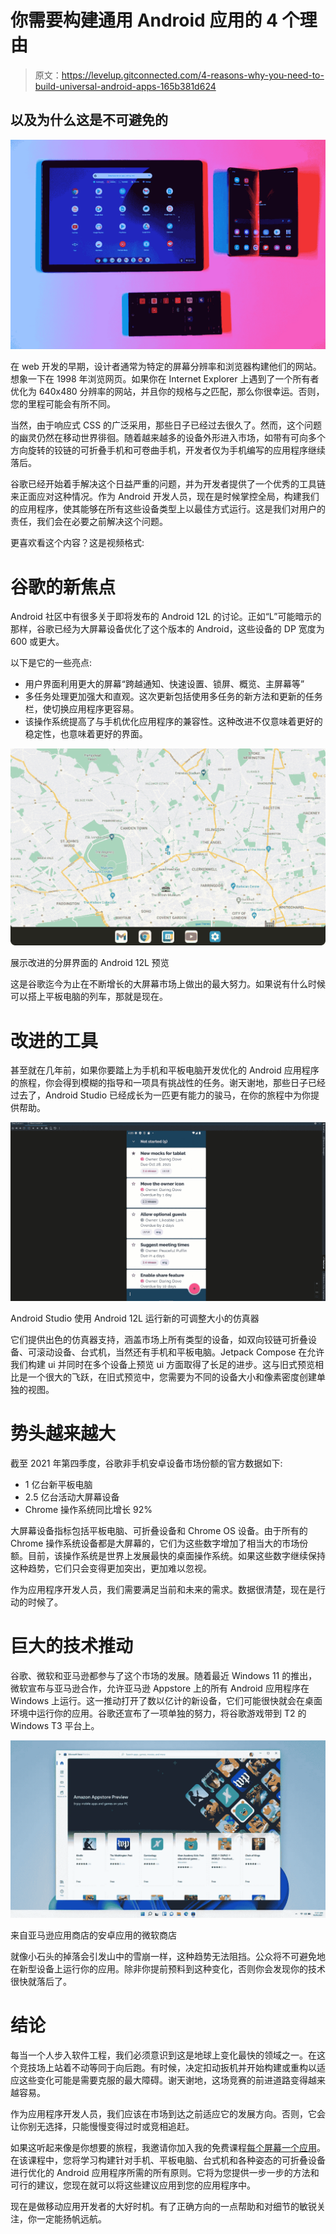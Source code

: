 # 你需要构建通用 Android 应用的 4 个理由

> 原文：<https://levelup.gitconnected.com/4-reasons-why-you-need-to-build-universal-android-apps-165b381d624>

## 以及为什么这是不可避免的

![](img/6339a7541d5359cf803af7bef171c27c.png)

在 web 开发的早期，设计者通常为特定的屏幕分辨率和浏览器构建他们的网站。想象一下在 1998 年浏览网页。如果你在 Internet Explorer 上遇到了一个所有者优化为 640x480 分辨率的网站，并且你的规格与之匹配，那么你很幸运。否则，您的里程可能会有所不同。

当然，由于响应式 CSS 的广泛采用，那些日子已经过去很久了。然而，这个问题的幽灵仍然在移动世界徘徊。随着越来越多的设备外形进入市场，如带有可向多个方向旋转的铰链的可折叠手机和可卷曲手机，开发者仅为手机编写的应用程序继续落后。

谷歌已经开始着手解决这个日益严重的问题，并为开发者提供了一个优秀的工具链来正面应对这种情况。作为 Android 开发人员，现在是时候掌控全局，构建我们的应用程序，使其能够在所有这些设备类型上以最佳方式运行。这是我们对用户的责任，我们会在必要之前解决这个问题。

更喜欢看这个内容？这是视频格式:

# 谷歌的新焦点

Android 社区中有很多关于即将发布的 Android 12L 的讨论。正如“L”可能暗示的那样，谷歌已经为大屏幕设备优化了这个版本的 Android，这些设备的 DP 宽度为 600 或更大。

以下是它的一些亮点:

*   用户界面利用更大的屏幕“跨越通知、快速设置、锁屏、概览、主屏幕等”
*   多任务处理更加强大和直观。这次更新包括使用多任务的新方法和更新的任务栏，使切换应用程序更容易。
*   该操作系统提高了与手机优化应用程序的兼容性。这种改进不仅意味着更好的稳定性，也意味着更好的界面。

![](img/517f47f7d16dd84f20ce62a6c5e33567.png)

展示改进的分屏界面的 Android 12L 预览

这是谷歌迄今为止在不断增长的大屏幕市场上做出的最大努力。如果说有什么时候可以搭上平板电脑的列车，那就是现在。

# 改进的工具

甚至就在几年前，如果你要踏上为手机和平板电脑开发优化的 Android 应用程序的旅程，你会得到模糊的指导和一项具有挑战性的任务。谢天谢地，那些日子已经过去了，Android Studio 已经成长为一匹更有能力的骏马，在你的旅程中为你提供帮助。

![](img/6309005484560f627cbe9e3a8f2f26c8.png)

Android Studio 使用 Android 12L 运行新的可调整大小的仿真器

它们提供出色的仿真器支持，涵盖市场上所有类型的设备，如双向铰链可折叠设备、可滚动设备、台式机，当然还有手机和平板电脑。Jetpack Compose 在允许我们构建 ui 并同时在多个设备上预览 ui 方面取得了长足的进步。这与旧式预览相比是一个很大的飞跃，在旧式预览中，您需要为不同的设备大小和像素密度创建单独的视图。

# 势头越来越大

截至 2021 年第四季度，谷歌非手机安卓设备市场份额的官方数据如下:

*   1 亿台新平板电脑
*   2.5 亿台活动大屏幕设备
*   Chrome 操作系统同比增长 92%

大屏幕设备指标包括平板电脑、可折叠设备和 Chrome OS 设备。由于所有的 Chrome 操作系统设备都是大屏幕的，它们为这些数字增加了相当大的市场份额。目前，该操作系统是世界上发展最快的桌面操作系统。如果这些数字继续保持这种趋势，它们只会变得更加突出，更加难以忽视。

作为应用程序开发人员，我们需要满足当前和未来的需求。数据很清楚，现在是行动的时候了。

# 巨大的技术推动

谷歌、微软和亚马逊都参与了这个市场的发展。随着最近 Windows 11 的推出，微软宣布与亚马逊合作，允许亚马逊 Appstore 上的所有 Android 应用程序在 Windows 上运行。这一推动打开了数以亿计的新设备，它们可能很快就会在桌面环境中运行你的应用。谷歌还宣布了一项单独的努力，将谷歌游戏带到 T2 的 Windows T3 平台上。

![](img/ba7557973a7ae6cb4484e7b9a7b7fdec.png)

来自亚马逊应用商店的安卓应用的微软商店

就像小石头的掉落会引发山中的雪崩一样，这种趋势无法阻挡。公众将不可避免地在新型设备上运行你的应用。除非你提前预料到这种变化，否则你会发现你的技术很快就落后了。

# 结论

每当一个人步入软件工程，我们必须意识到这是地球上变化最快的领域之一。在这个竞技场上站着不动等同于向后跑。有时候，决定扣动扳机并开始构建或重构以适应这些变化可能是需要克服的最大障碍。谢天谢地，这场竞赛的前进道路变得越来越容易。

作为应用程序开发人员，我们应该在市场到达之前适应它的发展方向。否则，它会让你别无选择，只能慢慢变得过时或竞相追赶。

如果这听起来像是你想要的旅程，我邀请你加入我的免费课程[每个屏幕一个应用](https://go.oliverspryn.com/one-app-for-every-screen)。在该课程中，您将学习构建针对手机、平板电脑、台式机和各种姿态的可折叠设备进行优化的 Android 应用程序所需的所有原则。它将为您提供一步一步的方法和可行的建议，您现在就可以将这些建议应用到您的应用程序中。

现在是做移动应用开发者的大好时机。有了正确方向的一点帮助和对细节的敏锐关注，你一定能扬帆远航。